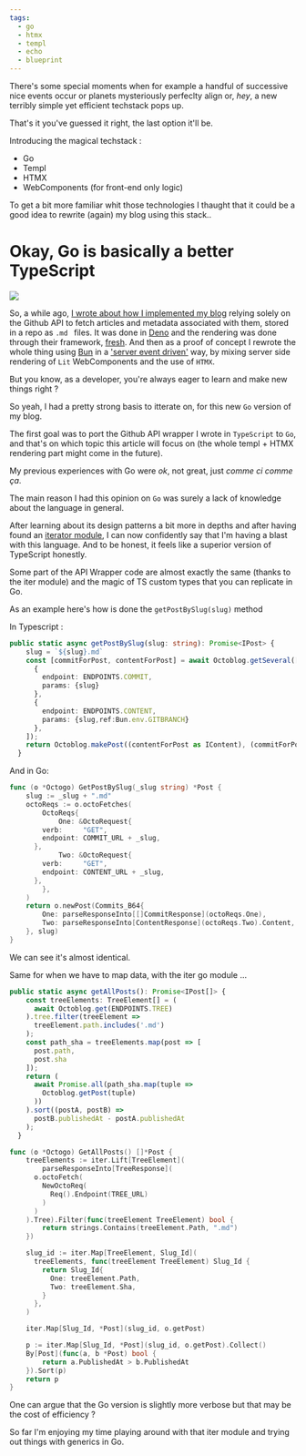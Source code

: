 ```yaml
---
tags:
  - go
  - htmx
  - templ
  - echo
  - blueprint
---
```

There's some special moments when for example a handful of successive nice events occur or planets mysteriously perfeclty align or, *hey*, a new terribly simple yet efficient techstack pops up.

That's it you've guessed it right, the last option it'll be.

Introducing the magical techstack : 
* Go
* Templ
* HTMX
* WebComponents (for front-end only logic)

To get a bit more familiar whit those technologies I thaught that it could be a good idea to rewrite (again) my blog using this stack..

# Okay, Go is basically a better TypeScript
![](https://brtheo.dev/blog-pictures/golang.jpg)

So, a while ago, [I wrote about how I implemented my blog](https://brtheo.dev/blog/blogception) relying solely on the Github API to fetch articles and metadata associated with them, stored in a repo as `.md ` files. It was done in [Deno](https://deno.land) and the rendering was done through their framework, [fresh]([https.sh](https://fresh.deno.dev/)).
And then as a proof of concept I rewrote the whole thing using [Bun](https://bun.sh) in a ['server event driven'](https://github.com/brtheo/ServerWebComponent-htmx-lit-bun-elysia) way, by mixing server side rendering of `Lit` WebComponents and the use of `HTMX`.

But you know, as a developer, you're always eager to learn and make new things right ? 

So yeah, I had a pretty strong basis to itterate on, for this new `Go` version of my blog. 

The first goal was to port the Github API wrapper I wrote in `TypeScript` to `Go`, and that's on which topic this article will focus on (the whole templ + HTMX rendering part might come in the future).

My previous experiences with Go were *ok*, not great, just *comme ci comme ça*. 

The main reason I had this opinion on `Go` was surely a lack of knowledge about the language in general. 

After learning about its design patterns a bit more in depths and after having found an [iterator module](https://github.com/BooleanCat/go-functional), I can now confidently say that I'm having a blast with this language. And to be honest, it feels like a superior version of TypeScript honestly.

Some part of the API Wrapper code are almost exactly the same (thanks to the iter module) and the magic of TS custom types that you can replicate in Go.



As an example here's how is done the `getPostBySlug(slug)` method

In Typescript :
```typescript
public static async getPostBySlug(slug: string): Promise<IPost> {
    slug = `${slug}.md`
    const [commitForPost, contentForPost] = await Octoblog.getSeveral([
      {
        endpoint: ENDPOINTS.COMMIT,
        params: {slug}
      },
      {
        endpoint: ENDPOINTS.CONTENT,
        params: {slug,ref:Bun.env.GITBRANCH}
      },
    ]);
    return Octoblog.makePost((contentForPost as IContent), (commitForPost as Array<ICommit>), slug);
  }
```
And in Go:
```go
func (o *Octogo) GetPostBySlug(_slug string) *Post {
	slug := _slug + ".md"
	octoReqs := o.octoFetches(
		OctoReqs{
			One: &OctoRequest{
        verb:     "GET",
        endpoint: COMMIT_URL + _slug,
      },
			Two: &OctoRequest{
        verb:     "GET",
        endpoint: CONTENT_URL + _slug,
      },
		},
	)
	return o.newPost(Commits_B64{
		One: parseResponseInto[[]CommitResponse](octoReqs.One),
		Two: parseResponseInto[ContentResponse](octoReqs.Two).Content,
	}, slug)
}
```

We can see it's almost identical.

Same for when we have to map data, with the iter go module ...

```typescript
public static async getAllPosts(): Promise<IPost[]> {
    const treeElements: TreeElement[] = (
      await Octoblog.get(ENDPOINTS.TREE)
    ).tree.filter(treeElement => 
      treeElement.path.includes('.md')
    );
    const path_sha = treeElements.map(post => [
      post.path, 
      post.sha
    ]);
    return (
      await Promise.all(path_sha.map(tuple => 
        Octoblog.getPost(tuple)
      ))
    ).sort((postA, postB) => 
      postB.publishedAt - postA.publishedAt
    );
  }
```
```go
func (o *Octogo) GetAllPosts() []*Post {
	treeElements := iter.Lift[TreeElement](
		parseResponseInto[TreeResponse](
      o.octoFetch(
        NewOctoReq(
          Req().Endpoint(TREE_URL)
        )
      )
    ).Tree).Filter(func(treeElement TreeElement) bool {
		return strings.Contains(treeElement.Path, ".md")
	})

	slug_id := iter.Map[TreeElement, Slug_Id](
      treeElements, func(treeElement TreeElement) Slug_Id {
        return Slug_Id{
          One: treeElement.Path,
          Two: treeElement.Sha,
        }
	  },
    )

	iter.Map[Slug_Id, *Post](slug_id, o.getPost)

	p := iter.Map[Slug_Id, *Post](slug_id, o.getPost).Collect()
	By[Post](func(a, b *Post) bool {
		return a.PublishedAt > b.PublishedAt
	}).Sort(p)
	return p
}
```

One can argue that the Go version is slightly more verbose but that may be the cost of efficiency ?

So far I'm enjoying my time playing around with that iter module and trying out things with generics in Go.

